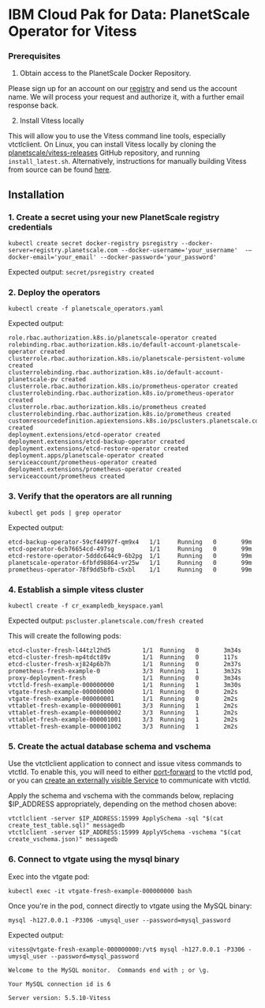 # IBM Cloud Pak for Data: PlanetScale Operator for Vitess

### Prerequisites

1. Obtain access to the PlanetScale Docker Repository.

Please sign up for an account on our [registry](https://registry.planetscale.com/) and send us the account name. We will process your request and authorize it, with a further email response back.

2. Install Vitess locally

This will allow you to use the Vitess command line tools, especially vtctlclient. On Linux, you can install Vitess locally by cloning the [planetscale/vitess-releases](https://github.com/planetscale/vitess-releases) GitHub repository, and running `install_latest.sh`. Alternatively, instructions for manually building Vitess from source can be found  [here](https://vitess.io/docs/tutorials/local/).

## Installation

### 1. Create a secret using your new PlanetScale registry credentials

`kubectl create secret docker-registry psregistry --docker-server=registry.planetscale.com --docker-username='your_username'  -—docker-email='your_email' --docker-password='your_password'`

Expected output:
`secret/psregistry created`

### 2. Deploy the operators

`kubectl create -f planetscale_operators.yaml`

Expected output:
```
role.rbac.authorization.k8s.io/planetscale-operator created
rolebinding.rbac.authorization.k8s.io/default-account-planetscale-operator created
clusterrole.rbac.authorization.k8s.io/planetscale-persistent-volume created
clusterrolebinding.rbac.authorization.k8s.io/default-account-planetscale-pv created
clusterrole.rbac.authorization.k8s.io/prometheus-operator created
clusterrolebinding.rbac.authorization.k8s.io/prometheus-operator created
clusterrole.rbac.authorization.k8s.io/prometheus created
clusterrolebinding.rbac.authorization.k8s.io/prometheus created
customresourcedefinition.apiextensions.k8s.io/psclusters.planetscale.com created
deployment.extensions/etcd-operator created
deployment.extensions/etcd-backup-operator created
deployment.extensions/etcd-restore-operator created
deployment.apps/planetscale-operator created
serviceaccount/prometheus-operator created
deployment.extensions/prometheus-operator created
serviceaccount/prometheus created
```

### 3. Verify that the operators are all running

`kubectl get pods | grep operator`

Expected output:
```
etcd-backup-operator-59cf44997f-qm9x4   1/1     Running   0       99m
etcd-operator-6cb76654cd-497sg          1/1     Running   0       99m
etcd-restore-operator-5dddc644c9-6b2pg  1/1     Running   0       99m
planetscale-operator-6fbfd98864-vr25w   1/1     Running   0       99m
prometheus-operator-78f9dd5bfb-c5xbl    1/1     Running   0       99m
```

### 4. Establish a simple vitess cluster

`kubectl create -f cr_exampledb_keyspace.yaml`

Expected output:
`pscluster.planetscale.com/fresh created`

This will create the following pods:
```
etcd-cluster-fresh-l44tzl2hd5         1/1  Running   0       3m34s
etcd-cluster-fresh-mp4tdct89v         1/1  Running   0       117s
etcd-cluster-fresh-xj824p6b7h         1/1  Running   0       2m37s
prometheus-fresh-example-0            3/3  Running   1       3m32s
proxy-deployment-fresh                1/1  Running   0       3m34s
vtctld-fresh-example-000000000        1/1  Running   1       3m30s
vtgate-fresh-example-000000000        1/1  Running   0       2m2s
vtgate-fresh-example-000000001        1/1  Running   0       2m2s
vttablet-fresh-example-000000001      3/3  Running   1       2m2s
vttablet-fresh-example-000000002      3/3  Running   1       2m2s
vttablet-fresh-example-000001001      3/3  Running   1       2m2s
vttablet-fresh-example-000001002      3/3  Running   1       2m2s
```

### 5. Create the actual database schema and vschema

Use the vtctlclient application to connect and issue vitess commands to vtctld. To enable this, you will need to either [port-forward](https://kubernetes.io/docs/tasks/access-application-cluster/port-forward-access-application-cluster/) to the vtctld pod, or you can [create an externally visible Service](https://kubernetes.io/docs/tasks/access-application-cluster/service-access-application-cluster/) to communicate with vtctld.

Apply the schema and vschema with the commands below, replacing $IP_ADDRESS appropriately, depending on the method chosen above:
```
vtctlclient -server $IP_ADDRESS:15999 ApplySchema -sql "$(cat create_test_table.sql)" messagedb
vtctlclient -server $IP_ADDRESS:15999 ApplyVSchema -vschema "$(cat create_vschema.json)" messagedb
```

### 6. Connect to vtgate using the mysql binary

Exec into the vtgate pod:

`kubectl exec -it vtgate-fresh-example-000000000 bash`

Once you're in the pod, connect directly to vtgate using the MySQL binary:

`mysql -h127.0.0.1 -P3306 -umysql_user --password=mysql_password`

Expected output:
```
vitess@vtgate-fresh-example-000000000:/vt$ mysql -h127.0.0.1 -P3306 -umysql_user --password=mysql_password

Welcome to the MySQL monitor.  Commands end with ; or \g.

Your MySQL connection id is 6

Server version: 5.5.10-Vitess
```

